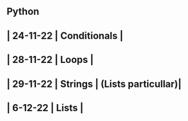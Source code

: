 Python
-----------------------
| 24-11-22 | Conditionals |
-----------------------------
| 28-11-22 | Loops | 
---------------------
| 29-11-22 | Strings | (Lists particullar)|
-------------------
| 6-12-22 | Lists |
-------------------------

